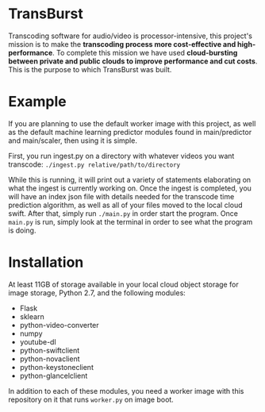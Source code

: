 # TransBurst
Transcoding software for audio/video is processor-intensive, this project's
mission is to make the **transcoding process more cost-effective and
high-performance**. To complete this mission we have used **cloud-bursting
between private and public clouds to improve performance and cut costs**.
This is the purpose to which TransBurst was built.


# Example
If you are planning to use the default worker image with this project, as
well as the default machine learning predictor modules found in
main/predictor and main/scaler, then using it is simple.

First, you run ingest.py on a directory with whatever videos you want
transcode: `./ingest.py relative/path/to/directory`

While this is running, it will print out a variety of statements elaborating
on what the ingest is currently working on. Once the ingest is completed, you
 will have an index json file with details needed for the transcode time
 prediction algorithm, as well as all of your files moved to the local cloud
 swift. After that, simply run `./main.py` in order start the program. Once
 `main.py` is run, simply look at the terminal in order to see what the
 program is doing.


# Installation
At least 11GB of storage available in your local cloud object storage for image
storage, Python 2.7, and the following modules:

*   Flask
*   sklearn
*   python-video-converter
*   numpy
*   youtube-dl
*   python-swiftclient
*   python-novaclient
*   python-keystoneclient
*   python-glancelclient

In addition to each of these modules, you need a worker image with this
repository on it that runs `worker.py` on image boot.